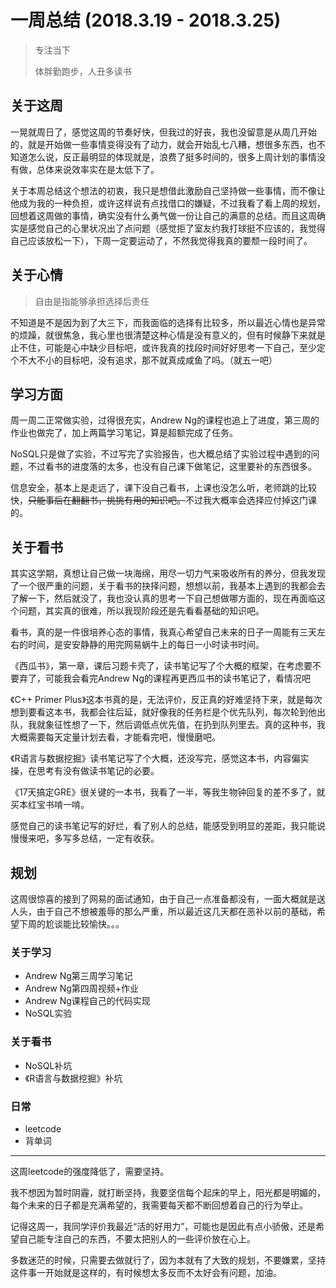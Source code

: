 # 一周总结 (2018.3.19 - 2018.3.25)

> 专注当下
> 
> 体胖勤跑步，人丑多读书

<!-- more -->

## 关于这周

一晃就周日了，感觉这周的节奏好快，但我过的好丧，我也没留意是从周几开始的，就是开始做一些事情变得没有了动力，就会开始乱七八糟，想很多东西，也不知道怎么说，反正最明显的体现就是，浪费了挺多时间的，很多上周计划的事情没有做，总体来说效率实在是太低下了。

关于本周总结这个想法的初衷，我只是想借此激励自己坚持做一些事情，而不像让他成为我的一种负担，或许这样说有点找借口的嫌疑，不过我看了看上周的规划，回想着这周做的事情，确实没有什么勇气做一份让自己的满意的总结。而且这周确实是感觉自己的心里状况出了点问题（感觉拒了室友约我打球挺不应该的，我觉得自己应该放松一下），下周一定要运动了，不然我觉得我真的要颓一段时间了。

## 关于心情

> 自由是指能够承担选择后责任

不知道是不是因为到了大三下，而我面临的选择有比较多，所以最近心情也是异常的烦躁，就很焦急，我心里也很清楚这种心情是没有意义的，但有时候静下来就是止不住，可能是心中缺少目标吧，或许我真的找段时间好好思考一下自己，至少定个不大不小的目标吧，没有追求，那不就真成咸鱼了吗。（就五一吧）

## 学习方面

周一周二正常做实验，过得很充实，Andrew Ng的课程也追上了进度，第三周的作业也做完了，加上两篇学习笔记，算是超额完成了任务。

NoSQL只是做了实验，不过写完了实验报告，也大概总结了实验过程中遇到的问题，不过看书的进度落的太多，也没有自己课下做笔记，这里要补的东西很多。

信息安全，基本上是走远了，课下没自己看书，上课也没怎么听，老师跳的比较快，~~只能事后在翻翻书，挑挑有用的知识吧。~~不过我大概率会选择应付掉这门课的。

## 关于看书

其实这学期，真想让自己做一块海绵，用尽一切力气来吸收所有的养分，但我发现了一个很严重的问题，关于看书的抉择问题，想想以前，我基本上遇到的我都会去了解一下，然后就没了，我也没认真的思考一下自己想做哪方面的，现在再面临这个问题，其实真的很难，所以我现阶段还是先看看基础的知识吧。

看书，真的是一件很培养心态的事情，我真心希望自己未来的日子一周能有三天左右的时间，是安安静静的用完网易蜗牛上的每日一小时读书时间。

《西瓜书》，第一章，课后习题卡壳了，读书笔记写了个大概的框架，在考虑要不要弃了，可能我会看完Andrew Ng的课程再更西瓜书的读书笔记了，看情况吧

《C++ Primer Plus》这本书真的是，无法评价，反正真的好难坚持下来，就是每次想到要看这本书，我都会往后延，就好像我的任务栏是个优先队列，每次轮到他出队，我就象征性想了一下，然后调低点优先值，在扔到队列里去。真的这种书，我大概需要每天定量计划去看，才能看完吧，慢慢磨吧。

《R语言与数据挖掘》读书笔记写了个大概，还没写完，感觉这本书，内容偏实操，在思考有没有做读书笔记的必要。

《17天搞定GRE》很关键的一本书，我看了一半，等我生物钟回复的差不多了，就买本红宝书啃一啃。

感觉自己的读书笔记写的好烂，看了别人的总结，能感受到明显的差距，我只能说慢慢来吧，多写多总结，一定有收获。

## 规划

这周很惊喜的接到了网易的面试通知，由于自己一点准备都没有，一面大概就是送人头，由于自己不想被羞辱的那么严重，所以最近这几天都在恶补以前的基础，希望下周的尬谈能比较愉快。。。

### 关于学习

+ Andrew Ng第三周学习笔记
+ Andrew Ng第四周视频+作业
+ Andrew Ng课程自己的代码实现
+ NoSQL实验

### 关于看书

+ NoSQL补坑
+ 《R语言与数据挖掘》补坑

### 日常

+ leetcode
+ 背单词

----

这周leetcode的强度降低了，需要坚持。

我不想因为暂时阴霾，就打断坚持，我要坚信每个起床的早上，阳光都是明媚的，每个未来的日子都是充满希望的，我需要每天都不断回想着自己的行为举止。

记得这周一，我同学评价我最近“活的好用力”，可能也是因此有点小骄傲，还是希望自己能专注自己的东西，不要太把别人的一些评价放在心上。

多数迷茫的时候，只需要去做就行了，因为本就有了大致的规划，不要嫌累，坚持这件事一开始就是这样的，有时候想太多反而不太好会有问题，加油。
